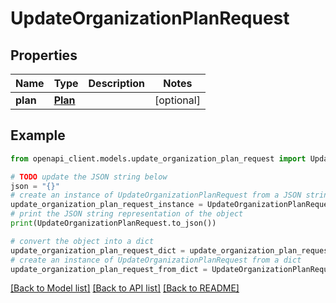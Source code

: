 # UpdateOrganizationPlanRequest


## Properties

Name | Type | Description | Notes
------------ | ------------- | ------------- | -------------
**plan** | [**Plan**](Plan.md) |  | [optional] 

## Example

```python
from openapi_client.models.update_organization_plan_request import UpdateOrganizationPlanRequest

# TODO update the JSON string below
json = "{}"
# create an instance of UpdateOrganizationPlanRequest from a JSON string
update_organization_plan_request_instance = UpdateOrganizationPlanRequest.from_json(json)
# print the JSON string representation of the object
print(UpdateOrganizationPlanRequest.to_json())

# convert the object into a dict
update_organization_plan_request_dict = update_organization_plan_request_instance.to_dict()
# create an instance of UpdateOrganizationPlanRequest from a dict
update_organization_plan_request_from_dict = UpdateOrganizationPlanRequest.from_dict(update_organization_plan_request_dict)
```
[[Back to Model list]](../README.md#documentation-for-models) [[Back to API list]](../README.md#documentation-for-api-endpoints) [[Back to README]](../README.md)


